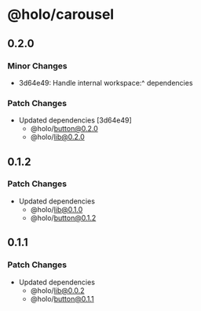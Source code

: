 # @holo/carousel

## 0.2.0

### Minor Changes

- 3d64e49: Handle internal workspace:^ dependencies

### Patch Changes

- Updated dependencies [3d64e49]
  - @holo/button@0.2.0
  - @holo/lib@0.2.0

## 0.1.2

### Patch Changes

- Updated dependencies
  - @holo/lib@0.1.0
  - @holo/button@0.1.2

## 0.1.1

### Patch Changes

- Updated dependencies
  - @holo/lib@0.0.2
  - @holo/button@0.1.1

